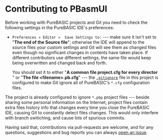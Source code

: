 # Contributing to PBasmUI

Before working with PureBASIC projects and Git you need to check the following settings in the PureBASIC IDE's preferences:

- `Preferences » Editor »  Save Settings to:` --- make sure it isn't set to "__The end of the Source file__"; otherwise the IDE will append to the source files your custom settings and Git will see them as changed files even though no significant changes in contents have taken place. If different contributors use different settings, the same file would keep being overwritten and changed back and forth.

    You should set it to either "__A common file project.cfg for every director__ " or "__The file &lt;filename&gt;.pb.cfg__" --- the [`.gitignore`](./.gitignore) file in this project is configured to make Git ignore all of PureBASIC's `*.cfg` configuration files.

The project is already configured to ignore `*.pbp` project files --- beside sharing some personal information on the Internet, project files contain extra files history info that changes every time you close the PureBASIC IDE, causing Git to constantly detect files changes. This would only interfere with branch switiching, and cause lots of spurious commits.

Having said that, contributions via pull-requests are welcome, and for any questions, suggestions and bug reports you can always [open an issue].



[open an issue]: https://github.com/tajmone/PBasmUI/issues/new "Click here to open a new issue"